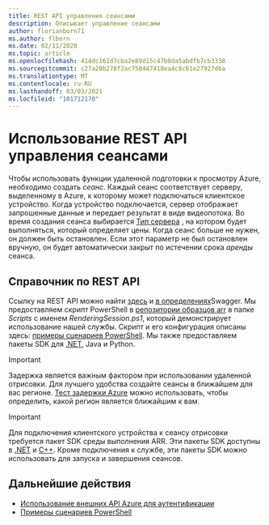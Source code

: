 ```yaml
---
title: REST API управления сеансами
description: Описывает управление сеансами
author: florianborn71
ms.author: flborn
ms.date: 02/11/2020
ms.topic: article
ms.openlocfilehash: 414dc161d7cba2e89d15c47b8da5abdfb7cb3338
ms.sourcegitcommit: c27a20b278f2ac758447418ea4c8c61e27927d6a
ms.translationtype: MT
ms.contentlocale: ru-RU
ms.lasthandoff: 03/03/2021
ms.locfileid: "101712170"
---
```

# <a name="use-the-session-management-rest-api"></a>Использование REST API управления сеансами

Чтобы использовать функции удаленной подготовки к просмотру Azure, необходимо создать *сеанс*. Каждый сеанс соответствует серверу, выделенному в Azure, к которому может подключаться клиентское устройство. Когда устройство подключается, сервер отображает запрошенные данные и передает результат в виде видеопотока. Во время создания сеанса выбирается [Тип сервера](../reference/vm-sizes.md) , на котором будет выполняться, который определяет цены. Когда сеанс больше не нужен, он должен быть остановлен. Если этот параметр не был остановлен вручную, он будет автоматически закрыт по истечении срока *аренды* сеанса.

## <a name="rest-api-reference"></a>Справочник по REST API

Ссылку на REST API можно найти [здесь](/rest/api/mixedreality/2021-01-01preview/remoterendering) и [в определениях](https://github.com/Azure/azure-rest-api-specs/tree/master/specification/mixedreality/data-plane/Microsoft.MixedReality)Swagger.
Мы предоставляем скрипт PowerShell в [репозитории образцов arr](https://github.com/Azure/azure-remote-rendering) в папке *Scripts* с именем *RenderingSession.ps1*, который демонстрирует использование нашей службы. Скрипт и его конфигурация описаны здесь: [примеры сценариев PowerShell](../samples/powershell-example-scripts.md).
Мы также предоставляем пакеты SDK для [.NET](https://github.com/Azure/azure-sdk-for-net/tree/master/sdk/mixedreality/Azure.MixedReality.RemoteRendering), Java и Python.

> [!IMPORTANT]
> Задержка является важным фактором при использовании удаленной отрисовки. Для лучшего удобства создайте сеансы в ближайшем для вас регионе. [Тест задержки Azure](https://www.azurespeed.com/Azure/Latency) можно использовать, чтобы определить, какой регион является ближайшим к вам.

> [!IMPORTANT]
> Для подключения клиентского устройства к сеансу отрисовки требуется пакет SDK среды выполнения ARR. Эти пакеты SDK доступны в [.NET](/dotnet/api/microsoft.azure.remoterendering?view=remoterendering) и [C++](/cpp/api/remote-rendering/). Кроме подключения к службе, эти пакеты SDK можно использовать для запуска и завершения сеансов.

## <a name="next-steps"></a>Дальнейшие действия

* [Использование внешних API Azure для аутентификации](frontend-apis.md)
* [Примеры сценариев PowerShell](../samples/powershell-example-scripts.md)
